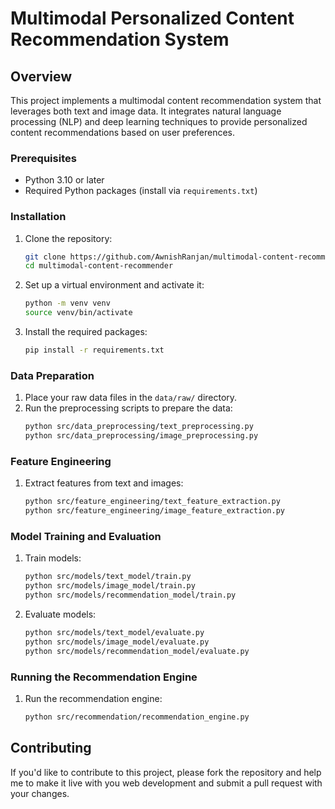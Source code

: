 # Multimodal Personalized Content Recommendation System

## Overview

This project implements a multimodal content recommendation system that leverages both text and image data. It integrates natural language processing (NLP) and deep learning techniques to provide personalized content recommendations based on user preferences.

### Prerequisites

- Python 3.10 or later
- Required Python packages (install via `requirements.txt`)

### Installation

1. Clone the repository:
    ```bash
    git clone https://github.com/AwnishRanjan/multimodal-content-recommender.git
    cd multimodal-content-recommender
    ```

2. Set up a virtual environment and activate it:
    ```bash
    python -m venv venv
    source venv/bin/activate
    ```

3. Install the required packages:
    ```bash
    pip install -r requirements.txt
    ```

### Data Preparation

1. Place your raw data files in the `data/raw/` directory.
2. Run the preprocessing scripts to prepare the data:
    ```bash
    python src/data_preprocessing/text_preprocessing.py
    python src/data_preprocessing/image_preprocessing.py
    ```

### Feature Engineering

1. Extract features from text and images:
    ```bash
    python src/feature_engineering/text_feature_extraction.py
    python src/feature_engineering/image_feature_extraction.py
    ```

### Model Training and Evaluation

1. Train models:
    ```bash
    python src/models/text_model/train.py
    python src/models/image_model/train.py
    python src/models/recommendation_model/train.py
    ```

2. Evaluate models:
    ```bash
    python src/models/text_model/evaluate.py
    python src/models/image_model/evaluate.py
    python src/models/recommendation_model/evaluate.py
    ```

### Running the Recommendation Engine

1. Run the recommendation engine:
    ```bash
    python src/recommendation/recommendation_engine.py
    ```

## Contributing

If you'd like to contribute to this project, please fork the repository and help me to make it live with you web development and submit a pull request with your changes.




